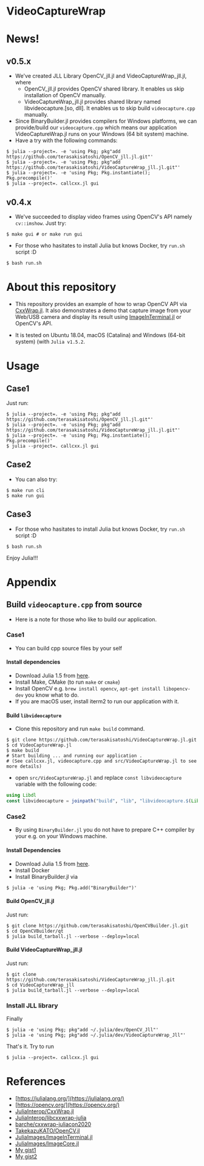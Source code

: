 # VideoCaptureWrap

<!-- [![Stable](https://img.shields.io/badge/docs-stable-blue.svg)](https://terasakisatoshi.github.io/VideoCaptureWrap.jl/stable)
[![Dev](https://img.shields.io/badge/docs-dev-blue.svg)](https://terasakisatoshi.github.io/VideoCaptureWrap.jl/dev) -->

# News!

## v0.5.x

- We've created JLL Library OpenCV_jll.jl and VideoCaptureWrap_jll.jl, where
  - OpenCV_jll.jl provides OpenCV shared library. It enables us skip installation of OpenCV manually.
  - VideoCaptureWrap_jll.jl provides shared library named libvideocapture.[so, dll]. It enables us to skip build `videocapture.cpp` manually.
- Since BinaryBuilder.jl provides compilers for Windows platforms, we can provide/build our `videocapture.cpp` which means our application VideoCaptureWrap.jl runs on your Windows (64 bit system) machine.
- Have a try with the following commands:

```console
$ julia --project=. -e 'using Pkg; pkg"add https://github.com/terasakisatoshi/OpenCV_jll.jl.git"'
$ julia --project=. -e 'using Pkg; pkg"add https://github.com/terasakisatoshi/VideoCaptureWrap_jll.jl.git"'
$ julia --project=. -e 'using Pkg; Pkg.instantiate(); Pkg.precompile()'
$ julia --project=. callcxx.jl gui
```

## v0.4.x
- We've succeeded to display video frames using OpenCV's API namely `cv::imshow`. Just try:

```console
$ make gui # or make run gui
```

- For those who hasitates to install Julia but knows Docker, try `run.sh` script :D

```console
$ bash run.sh
```

# About this repository

- This repository provides an example of how to wrap OpenCV API via [CxxWrap.jl](https://github.com/JuliaInterop/CxxWrap.jl).
It also demonstrates a demo that capture image from your Web/USB camera and display its result using [ImageInTerminal.jl](https://github.com/JuliaImages/ImageInTerminal.jl) or OpenCV's API.

- It is tested on Ubuntu 18.04, macOS (Catalina) and Windows (64-bit system) (with `Julia v1.5.2`. 

# Usage

## Case1

Just run:

```console
$ julia --project=. -e 'using Pkg; pkg"add https://github.com/terasakisatoshi/OpenCV_jll.jl.git"'
$ julia --project=. -e 'using Pkg; pkg"add https://github.com/terasakisatoshi/VideoCaptureWrap_jll.jl.git"'
$ julia --project=. -e 'using Pkg; Pkg.instantiate(); Pkg.precompile()'
$ julia --project=. callcxx.jl gui
```

## Case2

- You can also try:

```console
$ make run cli
$ make run gui
```

## Case3

- For those who hasitates to install Julia but knows Docker, try `run.sh` script :D

```console
$ bash run.sh
```

Enjoy Julia!!!

# Appendix

## Build `videocapture.cpp` from source

- Here is a note for those who like to build our application.

### Case1 

- You can build cpp source files by your self

#### Install dependencies

- Download Julia 1.5 from [here](https://julialang.org/downloads/).
- Install Make, CMake (to run `make` or `cmake`)
- Install OpenCV e.g. `brew install opencv`, `apt-get install libopencv-dev` you know what to do.
- If you are macOS user, install iterm2 to run our application with it.

#### Build `libvideocapture`

- Clone this repository and run `make build` command.

```console
$ git clone https://github.com/terasakisatoshi/VideoCaptureWrap.jl.git
$ cd VideoCaptureWrap.jl
$ make build
# Start building ... and running our application .
# (See callcxx.jl, videocapture.cpp and src/VideoCaptureWrap.jl to see more details)
```

- open `src/VideoCaptureWrap.jl` and replace `const libvideocapture` variable with the following code:

```julia
using Libdl
const libvideocapture = joinpath("build", "lib", "libvideocapture.$(Libdl.dlext)")
```

### Case2 

- By using `BinaryBuilder.jl` you do not have to prepare C++ compiler by your e.g. on your Windows machine.

#### Install Dependencies

- Download Julia 1.5 from [here](https://julialang.org/downloads/).
- Install Docker
- Install BinaryBuilder.jl via 

```console
$ julia -e 'using Pkg; Pkg.add("BinaryBuilder")'
```
#### Build OpenCV_jll.jl

Just run:

```console
$ git clone https://github.com/terasakisatoshi/OpenCVBuilder.jl.git
$ cd OpenCVBuilder/qt
$ julia build_tarball.jl --verbose --deploy=local
```

#### Build VideoCaptureWrap_jll.jl

Just run:

```console
$ git clone https://github.com/terasakisatoshi/VideoCaptureWrap_jll.jl.git
$ cd VideoCaptureWrap_jll
$ julia build_tarball.jl --verbose --deploy=local
```

### Install JLL library

Finally

```console
$ julia -e 'using Pkg; pkg"add ~/.julia/dev/OpenCV_Jll"'
$ julia -e 'using Pkg; pkg"add ~/.julia/dev/VideoCaptureWrap_Jll"'
```

That's it. Try to run

```console
$ julia --project=. callcxx.jl gui 
```


# References

- [https://julialang.org/](https://julialang.org/)
- [https://opencv.org/](https://opencv.org/)
- [JuliaInterop/CxxWrap.jl](https://github.com/JuliaInterop/CxxWrap.jl)
- [JuliaInterop/libcxxwrap-julia](https://github.com/JuliaInterop/libcxxwrap-julia)
- [barche/cxxwrap-juliacon2020](https://github.com/barche/cxxwrap-juliacon2020)
- [TakekazuKATO/OpenCV.jl](https://github.com/TakekazuKATO/OpenCV.jl)
- [JuliaImages/ImageInTerminal.jl](https://github.com/JuliaImages/ImageInTerminal.jl)
- [JuliaImages/ImageCore.jl](https://github.com/JuliaImages/ImageCore.jl)
- [My gist1](https://gist.github.com/terasakisatoshi/b6a7121cd570f6739992345095b07d62)
- [My gist2](https://gist.github.com/terasakisatoshi/163ab1fc3ff1adab340d221eae33d218)
